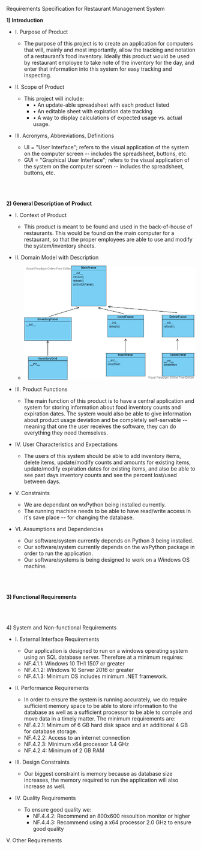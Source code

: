 Requirements Specification for Restaurant Management System

<strong>1)	Introduction</strong>

  - I.	Purpose of Product

    - The purpose of this project is to create an application for computers that will, mainly and most importantly, allow the tracking and notation of a restaurant’s food  inventory. Ideally this product would be used by restaurant employee to take note of the inventory for the day, and enter that information into this system for easy  tracking and inspecting.


  - II.	Scope of Product

    - This project will include:
      - •	An update-able spreadsheet with each product listed
      - •	An editable sheet with expiration date tracking
      - •	A way to display calculations of expected usage vs. actual usage.


  - III.	Acronyms, Abbreviations, Definitions
    - UI = "User Interface"; refers to the visual application of the system on the computer screen -- includes the spreadsheet, buttons, etc.
    - GUI = "Graphical User Interface"; refers to the visual application of the system on the computer screen -- includes the spreadsheet, buttons, etc.


<br><br><br>
<strong>2)	General Description of Product</strong>

  - I.	Context of Product

    - This product is meant to be found and used in the back-of-house of restaurants. This would be found on the main computer for a restaurant, so that the proper employees are able to use and modify the system/inventory sheets.


  - II.	Domain Model with Description

    - ![Domain Model](/assets/DomainModel.png)
    
  - III. Product Functions
    - The main function of this product is to have a central application and system for storing information about food inventory counts and expiration dates. The system would also be able to give information about product usage deviation and be completely self-servable -- meaning that one the user receives the software, they can do everything they need themselves.

  - IV. User Characteristics and Expectations
    - The users of this system should be able to add inventory items, delete items, update/modify counts and amounts for existing items, update/modify expiration dates for existing items, and also be able to see past days inventory counts and see the percent lost/used between days.

  - V. Constraints
    - We are dependant on wxPython being installed currently.
    - The running machine needs to be able to have read/write access in it's save place -- for changing the database.

  - VI. Assumptions and Dependencies
    - Our software/system currently depends on Python 3 being installed.
    - Our software/system currently depends on the wxPython package in order to run the application.
    - Our software/systems is being designed to work on a Windows OS machine.




<br><br><br>
<strong>3)  Functional Requirements</strong>




<br><br><br>
<string>4)  System and Non-functional Requirements</strong>

  - I.  External Interface Requirements

    - Our application is designed to run on a windows operating system using an SQL database server. Therefore at a minimum requires:
    - NF.4.1.1: Windows 10 TH1 1507 or greater
    - NF.4.1.2: Windows 10 Server 2016 or greater
    - NF.4.1.3: Minimum OS includes minimum .NET framework.


  - II. Performance Requirements
    - In order to ensure the system is running accurately, we do require sufficient memory space to be able to store information to the database as well as a sufficient processor to be able to compile and move data in a timely matter. The minimum requirements are:
    - NF.4.2.1: Minimum of 6 GB hard disk space and an additional 4 GB for database storage.
    - NF.4.2.2: Access to an internet connection
    - NF.4.2.3: Minimum x64 processor 1.4 GHz
    - NF.4.2.4: Minimum of 2 GB RAM


  - III. Design Constraints

    - Our biggest constraint is memory because as database size increases, the memory required to run the application will also increase as well.


  - IV. Quality Requirements

    - To ensure good quality we: 
      - NF.4.4.2: Recommend an 800x600 resoultion monitor or higher
      - NF.4.4.3: Recommend using a x64 processor 2.0 GHz to ensure good quality


V.  Other Requirements


